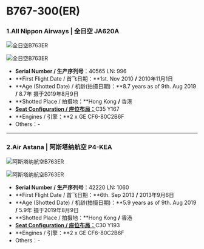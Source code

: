 # B767-300(ER)

### 1.All Nippon Airways | 全日空     JA620A

![全日空B763ER](http://pyjvbivyg.bkt.clouddn.com/B767_NH_JA620A_1.jpg)

![全日空B763ER](http://pyjvbivyg.bkt.clouddn.com/B767_NH_JA620A_2.jpg)

- **Serial Number / 生产序列号**：40565  LN: 996
- **First Flight Date / 首飞日期：**1st. Nov 2010  **/**  2010年11月1日
- **Age (Shotted Date) / 机龄(拍摄日期)：**8.7 years as of 9th. Aug 2019  **/**  8.7年  摄于2019年8月9日
- **Shotted Place / 拍摄地：**Hong Kong  **/**  香港
- [**Seat Configuration / 座位布局：**](https://www.ana.co.jp/zh/hk/international/departure/inflight/seatmap/detail/b767_300er.html#anchor002)C35 Y167
- **Engines / 引擎：**2 x GE CF6-80C2B6F
- Others：-

****

### 2.Air Astana | 阿斯塔纳航空     P4-KEA

![阿斯塔纳航空B763ER](http://pyjvbivyg.bkt.clouddn.com/B767_KC_P4-KEA_1.jpg)

![阿斯塔纳航空B763ER](http://pyjvbivyg.bkt.clouddn.com/B767_KC_P4-KEA_2.jpg)

- **Serial Number / 生产序列号**：42220  LN: 1060
- **First Flight Date / 首飞日期：**6th. Sep 2013  **/**  2013年9月6日
- **Age (Shotted Date) / 机龄(拍摄日期)：**5.9 years as of 9th. Aug 2019  **/**  5.9年  摄于2019年8月9日
- **Shotted Place / 拍摄地：**Hong Kong  **/**  香港
- [**Seat Configuration / 座位布局：**](https://airastana.com/Portals/24/About-Us/Overview/Fleet-and-Seat-Maps/Seat.Maps/Boeing767.jpg)C30 Y193
- **Engines / 引擎：**2 x GE CF6-80C2B6F
- Others：-